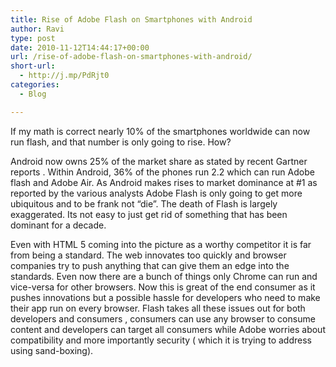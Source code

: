 ```yaml
---
title: Rise of Adobe Flash on Smartphones with Android
author: Ravi
type: post
date: 2010-11-12T14:44:17+00:00
url: /rise-of-adobe-flash-on-smartphones-with-android/
short-url:
  - http://j.mp/PdRjt0
categories:
  - Blog

---
```

If my math is correct nearly 10% of the smartphones worldwide can now run flash, and that number is only going to rise. How?

Android now owns 25% of the market share as stated by recent Gartner reports . Within Android, 36% of the phones run 2.2 which can run Adobe flash and Adobe Air. As Android makes rises to market dominance at #1 as reported by the various analysts Adobe Flash is only going to get more ubiquitous and to be frank not &#8220;die&#8221;. The death of Flash is largely exaggerated. Its not easy to just get rid of something that has been dominant for a decade.

Even with HTML 5 coming into the picture as a worthy competitor it is far from being a standard. The web innovates too quickly and browser companies try to push anything that can give them an edge into the standards. Even now there are a bunch of things only Chrome can run and vice-versa for other browsers. Now this is great of the end consumer as it pushes innovations but a possible hassle for developers who need to make their app run on every browser. Flash takes all these issues out for both developers and consumers , consumers can use any browser to consume content and developers can target all consumers while Adobe worries about compatibility and more importantly security ( which it is trying to address using sand-boxing).
